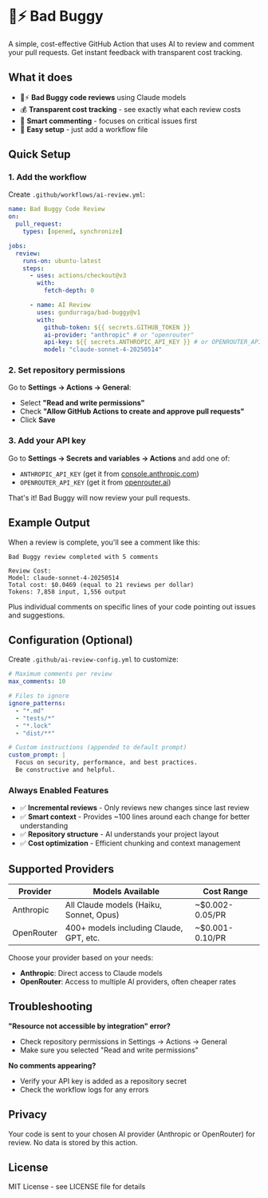 # 🐰⚡ Bad Buggy

A simple, cost-effective GitHub Action that uses AI to review and comment your pull requests. Get instant feedback with transparent cost tracking.

## What it does

- 🐰⚡ **Bad Buggy code reviews** using Claude models
- 💰 **Transparent cost tracking** - see exactly what each review costs
- 🎯 **Smart commenting** - focuses on critical issues first
- 🔧 **Easy setup** - just add a workflow file

## Quick Setup

### 1. Add the workflow

Create `.github/workflows/ai-review.yml`:

```yaml
name: Bad Buggy Code Review
on:
  pull_request:
    types: [opened, synchronize]

jobs:
  review:
    runs-on: ubuntu-latest
    steps:
      - uses: actions/checkout@v3
        with:
          fetch-depth: 0

      - name: AI Review
        uses: gundurraga/bad-buggy@v1
        with:
          github-token: ${{ secrets.GITHUB_TOKEN }}
          ai-provider: "anthropic" # or "openrouter"
          api-key: ${{ secrets.ANTHROPIC_API_KEY }} # or OPENROUTER_API_KEY
          model: "claude-sonnet-4-20250514"
```

### 2. Set repository permissions

Go to **Settings → Actions → General**:

- Select **"Read and write permissions"**
- Check **"Allow GitHub Actions to create and approve pull requests"**
- Click **Save**

### 3. Add your API key

Go to **Settings → Secrets and variables → Actions** and add one of:

- `ANTHROPIC_API_KEY` (get it from [console.anthropic.com](https://console.anthropic.com))
- `OPENROUTER_API_KEY` (get it from [openrouter.ai](https://openrouter.ai))

That's it! Bad Buggy will now review your pull requests.

## Example Output

When a review is complete, you'll see a comment like this:

```
Bad Buggy review completed with 5 comments

Review Cost:
Model: claude-sonnet-4-20250514
Total cost: $0.0469 (equal to 21 reviews per dollar)
Tokens: 7,858 input, 1,556 output
```

Plus individual comments on specific lines of your code pointing out issues and suggestions.

## Configuration (Optional)

Create `.github/ai-review-config.yml` to customize:

```yaml
# Maximum comments per review
max_comments: 10

# Files to ignore
ignore_patterns:
  - "*.md"
  - "tests/*"
  - "*.lock"
  - "dist/**"

# Custom instructions (appended to default prompt)
custom_prompt: |
  Focus on security, performance, and best practices.
  Be constructive and helpful.
```

### Always Enabled Features

- ✅ **Incremental reviews** - Only reviews new changes since last review
- ✅ **Smart context** - Provides ~100 lines around each change for better understanding
- ✅ **Repository structure** - AI understands your project layout
- ✅ **Cost optimization** - Efficient chunking and context management

## Supported Providers

| Provider   | Models Available                        | Cost Range      |
| ---------- | --------------------------------------- | --------------- |
| Anthropic  | All Claude models (Haiku, Sonnet, Opus) | ~$0.002-0.05/PR |
| OpenRouter | 400+ models including Claude, GPT, etc. | ~$0.001-0.10/PR |

Choose your provider based on your needs:

- **Anthropic**: Direct access to Claude models
- **OpenRouter**: Access to multiple AI providers, often cheaper rates

## Troubleshooting

**"Resource not accessible by integration" error?**

- Check repository permissions in Settings → Actions → General
- Make sure you selected "Read and write permissions"

**No comments appearing?**

- Verify your API key is added as a repository secret
- Check the workflow logs for any errors

## Privacy

Your code is sent to your chosen AI provider (Anthropic or OpenRouter) for review. No data is stored by this action.

## License

MIT License - see LICENSE file for details
